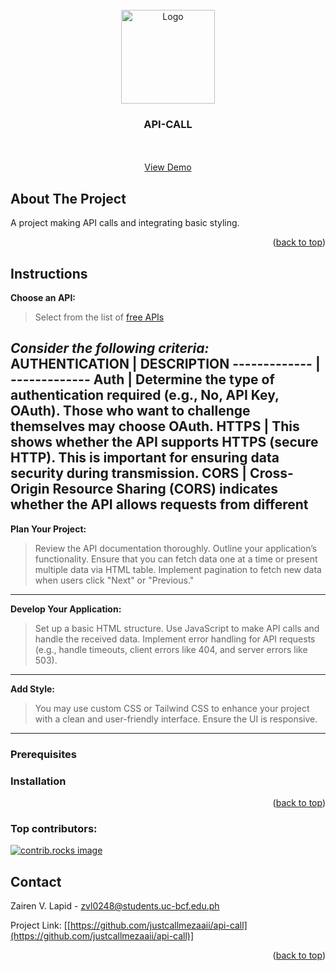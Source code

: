 <!-- PROJECT LOGO -->  
<br />  
<div align="center">  
<img src="/assets/comet.png" alt="Logo" width="150" height="150">  
</a>  
  
<h3 align="center">API-CALL</h3>  
  
<p align="center">  
 
<br />  
<br />  
<a href="[https://justcallmezaaii.github.io/api-call/](https://justcallmezaaii.github.io/api-call/)">View Demo</a>  
</p>  
</div>  

<!-- ABOUT THE PROJECT -->  
## About The Project  
  A project making API calls and integrating basic styling. 

<p align="right">(<a href="#readme-top">back to top</a>)</p>  
  
  
<!-- GETTING STARTED -->  
## Instructions  
  
<strong>Choose an API:</strong></br>
>Select from the list of  [free APIs](https://github.com/public-apis/public-apis "public-apis") 

*Consider the following criteria:*
AUTHENTICATION | DESCRIPTION
------------- | -------------
Auth          | Determine the type of authentication required (e.g., No, API Key, OAuth). Those who want to challenge themselves may choose OAuth.
HTTPS         | This shows whether the API supports HTTPS (secure HTTP). This is important for ensuring data security during transmission.
CORS          | Cross-Origin Resource Sharing (CORS) indicates whether the API allows requests from different
----
<strong>Plan Your Project:</strong></br>
>Review the API documentation thoroughly.
Outline your application’s functionality.
Ensure that you can fetch data one at a time or present multiple data via HTML table. Implement pagination to fetch new data when users click "Next" or "Previous."
----
<strong>Develop Your Application:</strong></br>
>Set up a basic HTML structure.
Use JavaScript to make API calls and handle the received data.
Implement error handling for API requests (e.g., handle timeouts, client errors like 404, and server errors like 503).
----
<strong>Add Style:</strong></br>
>You may use custom CSS or Tailwind CSS to enhance your project with a clean and user-friendly interface. Ensure the UI is responsive.  
----
### Prerequisites  
  

### Installation  

<p align="right">(<a href="#readme-top">back to top</a>)</p>  
  

### Top contributors:

<a href="https://github.com/justcallmezaaii/api-call/graphs/contributors">
  <img src="https://contrib.rocks/image?repo=justcallmezaaii/api-call" alt="contrib.rocks image" />
</a>
  
  
<!-- CONTACT -->  
## Contact  
  
Zairen V. Lapid - zvl0248@students.uc-bcf.edu.ph  

Project Link: [[https://github.com/justcallmezaaii/api-call](https://github.com/justcallmezaaii/api-call)]
  
<p align="right">(<a href="#readme-top">back to top</a>)</p>


[contributors-url]: https://github.com/justcallmezaaii/api-call/graphs/contributors
